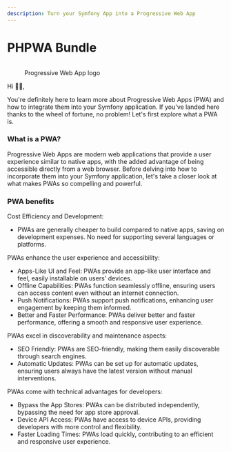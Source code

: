 ```yaml
---
description: Turn your Symfony App into a Progressive Web App
---
```


# PHPWA Bundle

<figure><img src="https://uxwing.com/wp-content/themes/uxwing/download/brands-and-social-media/pwa-icon.svg" alt=""><figcaption><p>Progressive Web App logo</p></figcaption></figure>

Hi 👋🏼,

You're definitely here to learn more about Progressive Web Apps (PWA) and how to integrate them into your Symfony application. If you've landed here thanks to the wheel of fortune, no problem! Let's first explore what a PWA is.

### What is a PWA?

Progressive Web Apps are modern web applications that provide a user experience similar to native apps, with the added advantage of being accessible directly from a web browser. Before delving into how to incorporate them into your Symfony application, let's take a closer look at what makes PWAs so compelling and powerful.

### PWA benefits

Cost Efficiency and Development:

* PWAs are generally cheaper to build compared to native apps, saving on development expenses. No need for supporting several languages or platforms.

PWAs enhance the user experience and accessibility:

* Apps-Like UI and Feel: PWAs provide an app-like user interface and feel, easily installable on users' devices.
* Offline Capabilities: PWAs function seamlessly offline, ensuring users can access content even without an internet connection.
* Push Notifications: PWAs support push notifications, enhancing user engagement by keeping them informed.
* Better and Faster Performance: PWAs deliver better and faster performance, offering a smooth and responsive user experience.

PWAs excel in discoverability and maintenance aspects:

* SEO Friendly: PWAs are SEO-friendly, making them easily discoverable through search engines.
* Automatic Updates: PWAs can be set up for automatic updates, ensuring users always have the latest version without manual interventions.

PWAs come with technical advantages for developers:

* Bypass the App Stores: PWAs can be distributed independently, bypassing the need for app store approval.
* Device API Access: PWAs have access to device APIs, providing developers with more control and flexibility.
* Faster Loading Times: PWAs load quickly, contributing to an efficient and responsive user experience.
